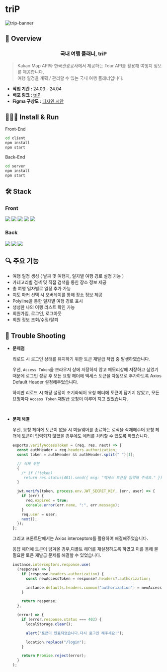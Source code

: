 # triP

![trip-banner](https://github.com/yejinzz/triP/assets/124851544/93d1ba49-41ff-4a5d-9c58-b7ae6d9ee8ee)

## 🚩 Overview

<main align="center">
    <h3 align="center"> 국내 여행 플래너, triP </h3> 
</main>

> Kakao Map API와 한국관광공사에서 제공하는 Tour API를 활용해 여행지 정보를 제공합니다. </br>
> 여행 일정을 계획 / 관리할 수 있는 국내 여행 플래너입니다.

- **작업 기간 :** 24.03 - 24.04
- **배포 링크 :** [triP](https://web-trip-client-85phb42blv09cyua.sel5.cloudtype.app/)
- **Figma 구상도 :** [디자인 시안](https://www.figma.com/file/Ei8MzFwlP1gqOBDT4GP9ic/Trip?type=design&node-id=0%3A1&mode=design&t=iapYZT420ZsSFWsF-1)

## 🏃🏻‍♂️ Install & Run

Front-End

```bash
cd client
npm install
npm start
```

Back-End

```bash
cd server
npm install
npm start
```

## 🛠️ Stack

### **Front**

<img src="https://img.shields.io/badge/vite-646CFF?style=for-the-badge&logo=vite&logoColor=white">
<img src="https://img.shields.io/badge/react-%2320232a.svg?style=for-the-badge&logo=react&logoColor=%2361DAFB">
<img src="https://img.shields.io/badge/Redux Toolkit-764ABC?style=for-the-badge&logo=Redux&logoColor=white">
<img src="https://img.shields.io/badge/Styled Components-DB7093?style=for-the-badge&logo=Styled Components&logoColor=white">
<img src="https://img.shields.io/badge/React_Router-CA4245?style=for-the-badge&logo=react-router&logoColor=white">

### **Back**

<img src="https://img.shields.io/badge/node.js-339933?style=for-the-badge&logo=nodedotjs&logoColor=white">
<img src="https://img.shields.io/badge/express-000000?style=for-the-badge&logo=express&logoColor=white">
<img src="https://img.shields.io/badge/mongodb-47A248?style=for-the-badge&logo=mongodb&logoColor=white">

## 🔍 주요 기능

- 여행 일정 생성 ( 날짜 및 여행지, 일자별 여행 경로 설정 가능 )
- 카테고리별 검색 및 직접 검색을 통한 장소 정보 제공
- 총 여행 일자별로 일정 추가 가능
- 지도 마커 선택 시 오버레이를 통해 장소 정보 제공
- Polyline을 통한 일자별 여행 경로 표시
- 생성한 나의 여행 리스트 확인 가능
- 회원가입, 로그인, 로그아웃
- 회원 정보 조회/수정/탈퇴

## 💫 Trouble Shooting

- **문제점**

  리로드 시 로그인 상태를 유지하기 위한 토큰 재발급 작업 중 발생하였습니다.

  우선, `Access Token`을 브라우저 상에 저장하지 않고 메모리상에 저장하고 싶었기 때문에 로그인 성공 후 모든 요청 헤더에 엑세스 토큰을 자동으로 추가하도록 Axios Default Header 설정해주었습니다.

  하지만 리로드 시 해당 설정이 초기화되어 요청 헤더에 토큰이 담기지 않았고, 모든 요청마다 `Access Token` 재발급 요청이 이루어 지고 있었습니다.

<br />

- **문제 해결**

  우선, 요청 헤더에 토큰이 없을 시 미들웨어를 종료하는 로직을 삭제해주어 요청 헤더에 토큰이 입력되지 않았을 경우에도 에러를 처리할 수 있도록 하였습니다.

  ```javascript
  exports.verifyAccessToken = (req, res, next) => {
    const authHeader = req.headers.authorization;
    const token = authHeader && authHeader.split(" ")[1];

    // 삭제 부분
    {
      /* if (!token)
       return res.status(401).send({ msg: "엑세스 토큰을 입력해 주세요." }); */
    }

    jwt.verify(token, process.env.JWT_SECRET_KEY, (err, user) => {
      if (err) {
        req.expired = true;
        console.error(err.name, ":", err.message);
      }
      req.user = user;
      next();
    });
  };
  ```

  그리고 프론트단에서는 Axios interceptors를 활용하여 해결해주었습니다.

  응답 헤더에 토큰이 담겨올 경우,디폴트 헤더를 재설정하도록 하였고 이를 통해 불필요한 토큰 재발급 문제를 해결할 수 있었습니다.

  ```jsx
  instance.interceptors.response.use(
    (response) => {
      if (response.headers.authorization) {
        const newAccessToken = response?.headers?.authorization;

        instance.defaults.headers.common["authorization"] = newAccessToken;
      }

      return response;
    },

    (error) => {
      if (error.response.status === 403) {
        localStorage.clear();

        alert("토큰이 만료되었습니다.다시 로그인 해주세요!");

        location.replace("/login");
      }

      return Promise.reject(error);
    }
  );
  ```
